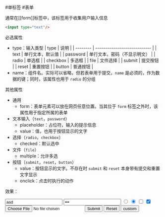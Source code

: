 #单标签 #表单

通常在[[form]]标签中，该标签用于收集用户输入信息

```HTML
<input type="text"/>
```

必选属性
- type：输入类型
| type     | 说明                         |
| -------- | ---------------------------- |
| text     | 单行文本，默认值             |
| password | 单行文本，密码（不显示明文） |
| radio    | 单选框                       |
| checkbox | 多选框                       |
| file     | 文件选择                     |
| submit   | 提交按钮                     |
| reset    | 重置按钮                     |
| button   | 普通按钮                     | 
- name：组件名。实际可以省略，但若表单用于提交，`name` 是必须的，作为数据的键；同时，该属性也用于 `radio` 的分组

其他属性
- 通用
	- form：表单元素可以放在网页任意位置。当其位于 `form` 标签之外时，该属性用于指定所属的表单
- 文本输入（`text`，`password`）
	- placeholder：占位符，输入的提示信息
	- value：值，也用于按钮显示的文字
- 选择（`radio`，`checkbox`）
	- checked：默认选中
- 文件（`file`）
	- multiple：允许多选
- 按钮（`submit`，`reset`，`button`）
	- value：按钮显示的文字。不存在时 `submit` 和 `reset` 本身带有提交和重置文字显示
	- onclick：点击时执行的动作

效果：

<input type="text" value="asd"/>
<input type="password" value="asd"/>
<input type="radio"/> <input type="radio" checked/>
<input type="checkbox"/> <input type="checkbox" checked/>
<input type="file"/>
<input type="submit"/>
<input type="reset"/>
<input type="button" value="custom"/>
